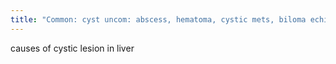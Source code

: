 ```yaml
---
title: "Common: cyst uncom: abscess, hematoma, cystic mets, biloma echinoccocus, rare: aneurysm, arterioportal fistula, portal hep fistula, biliary cystadenoma."
---
```

causes of cystic lesion in liver

